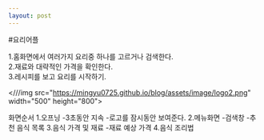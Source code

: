 ```yaml
---
layout: post
---
```


#요리어플

1.홈화면에서 여러가지 요리중 하나를 고르거나 검색한다.  
2.재료와 대략적인 가격을 확인한다.  
3.레시피를 보고 요리를 시작하기.  


<///img src="https://mingyu0725.github.io/blog/assets/image/logo2.png" width="500" height="800">


화면순서
1.오프닝
-3초동안 지속
-로고를 잠시동안 보여준다.
2.메뉴화면
-검색창
-추천 음식 목록
3.음식 가격 및 재료
-재료 예상 가격
4.음식 조리법

